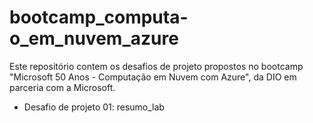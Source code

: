 # bootcamp_computa-o_em_nuvem_azure
Este repositório contem os desafios de projeto propostos no bootcamp "Microsoft 50 Anos - Computação em Nuvem com Azure", da DIO em parceria com a Microsoft.

- Desafio de projeto 01: resumo_lab